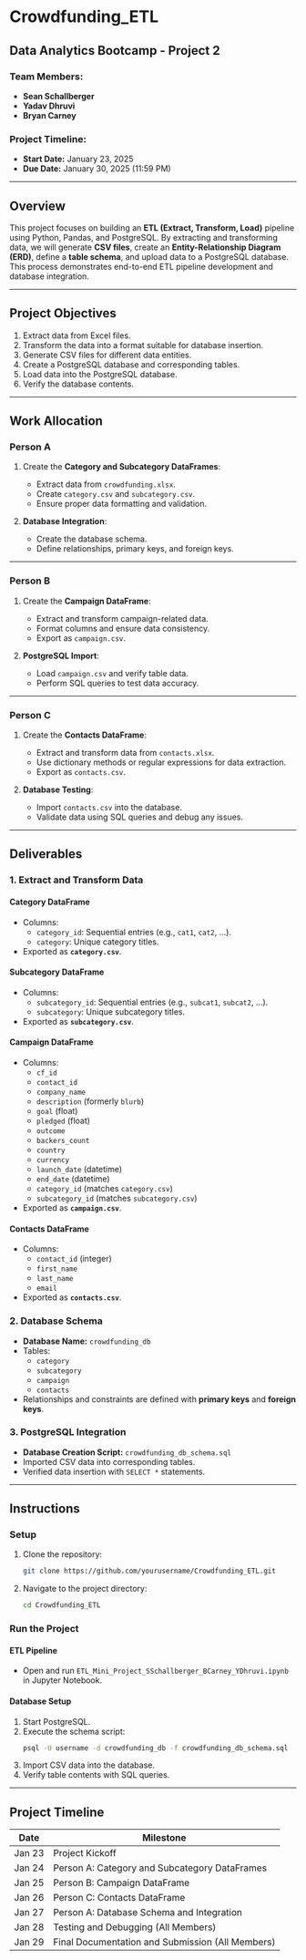 # Crowdfunding_ETL

## Data Analytics Bootcamp - Project 2

### **Team Members:**
- **Sean Schallberger**
- **Yadav Dhruvi**
- **Bryan Carney**

### **Project Timeline:**
- **Start Date:** January 23, 2025
- **Due Date:** January 30, 2025 (11:59 PM)

---

## **Overview**
This project focuses on building an **ETL (Extract, Transform, Load)** pipeline using Python, Pandas, and PostgreSQL. By extracting and transforming data, we will generate **CSV files**, create an **Entity-Relationship Diagram (ERD)**, define a **table schema**, and upload data to a PostgreSQL database. This process demonstrates end-to-end ETL pipeline development and database integration.

---

## **Project Objectives**
1. Extract data from Excel files.
2. Transform the data into a format suitable for database insertion.
3. Generate CSV files for different data entities.
4. Create a PostgreSQL database and corresponding tables.
5. Load data into the PostgreSQL database.
6. Verify the database contents.

---

## **Work Allocation**

### **Person A**
1. Create the **Category and Subcategory DataFrames**:
   - Extract data from `crowdfunding.xlsx`.
   - Create `category.csv` and `subcategory.csv`.
   - Ensure proper data formatting and validation.

2. **Database Integration**:
   - Create the database schema.
   - Define relationships, primary keys, and foreign keys.

---

### **Person B**
1. Create the **Campaign DataFrame**:
   - Extract and transform campaign-related data.
   - Format columns and ensure data consistency.
   - Export as `campaign.csv`.

2. **PostgreSQL Import**:
   - Load `campaign.csv` and verify table data.
   - Perform SQL queries to test data accuracy.

---

### **Person C**
1. Create the **Contacts DataFrame**:
   - Extract and transform data from `contacts.xlsx`.
   - Use dictionary methods or regular expressions for data extraction.
   - Export as `contacts.csv`.

2. **Database Testing**:
   - Import `contacts.csv` into the database.
   - Validate data using SQL queries and debug any issues.

---

## **Deliverables**

### **1. Extract and Transform Data**

#### **Category DataFrame**
- Columns:
  - `category_id`: Sequential entries (e.g., `cat1`, `cat2`, ...).
  - `category`: Unique category titles.
- Exported as **`category.csv`**.

#### **Subcategory DataFrame**
- Columns:
  - `subcategory_id`: Sequential entries (e.g., `subcat1`, `subcat2`, ...).
  - `subcategory`: Unique subcategory titles.
- Exported as **`subcategory.csv`**.

#### **Campaign DataFrame**
- Columns:
  - `cf_id`
  - `contact_id`
  - `company_name`
  - `description` (formerly `blurb`)
  - `goal` (float)
  - `pledged` (float)
  - `outcome`
  - `backers_count`
  - `country`
  - `currency`
  - `launch_date` (datetime)
  - `end_date` (datetime)
  - `category_id` (matches `category.csv`)
  - `subcategory_id` (matches `subcategory.csv`)
- Exported as **`campaign.csv`**.

#### **Contacts DataFrame**
- Columns:
  - `contact_id` (integer)
  - `first_name`
  - `last_name`
  - `email`
- Exported as **`contacts.csv`**.

### **2. Database Schema**
- **Database Name:** `crowdfunding_db`
- Tables:
  - `category`
  - `subcategory`
  - `campaign`
  - `contacts`
- Relationships and constraints are defined with **primary keys** and **foreign keys**.

### **3. PostgreSQL Integration**
- **Database Creation Script:** `crowdfunding_db_schema.sql`
- Imported CSV data into corresponding tables.
- Verified data insertion with `SELECT *` statements.

---

## **Instructions**

### **Setup**
1. Clone the repository:
   ```bash
   git clone https://github.com/yourusername/Crowdfunding_ETL.git
   ```
2. Navigate to the project directory:
   ```bash
   cd Crowdfunding_ETL
   ```

### **Run the Project**

#### **ETL Pipeline**
- Open and run `ETL_Mini_Project_SSchallberger_BCarney_YDhruvi.ipynb` in Jupyter Notebook.

#### **Database Setup**
1. Start PostgreSQL.
2. Execute the schema script:
   ```bash
   psql -U username -d crowdfunding_db -f crowdfunding_db_schema.sql
   ```
3. Import CSV data into the database.
4. Verify table contents with SQL queries.

---

## **Project Timeline**
| Date       | Milestone                                   |
|------------|--------------------------------------------|
| Jan 23     | Project Kickoff                            |
| Jan 24     | Person A: Category and Subcategory DataFrames |
| Jan 25     | Person B: Campaign DataFrame               |
| Jan 26     | Person C: Contacts DataFrame               |
| Jan 27     | Person A: Database Schema and Integration  |
| Jan 28     | Testing and Debugging (All Members)        |
| Jan 29     | Final Documentation and Submission (All Members) |
